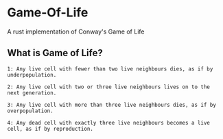 # Game-Of-Life

A rust implementation of Conway's Game of Life

## What is Game of Life?

    1: Any live cell with fewer than two live neighbours dies, as if by underpopulation.

    2: Any live cell with two or three live neighbours lives on to the next generation.

    3: Any live cell with more than three live neighbours dies, as if by overpopulation.

    4: Any dead cell with exactly three live neighbours becomes a live cell, as if by reproduction.
